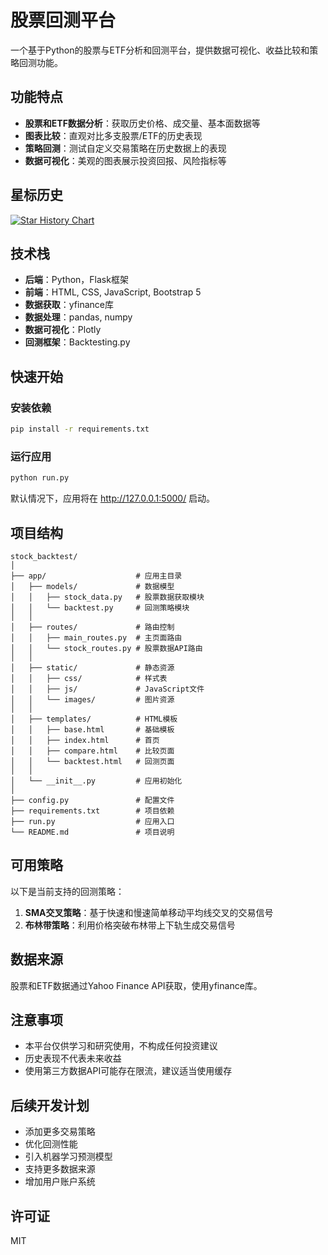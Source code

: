 # 股票回测平台

一个基于Python的股票与ETF分析和回测平台，提供数据可视化、收益比较和策略回测功能。

## 功能特点

- **股票和ETF数据分析**：获取历史价格、成交量、基本面数据等
- **图表比较**：直观对比多支股票/ETF的历史表现
- **策略回测**：测试自定义交易策略在历史数据上的表现
- **数据可视化**：美观的图表展示投资回报、风险指标等

## 星标历史

[![Star History Chart](https://api.star-history.com/svg?repos=prefect12/stock_analyzer&type=Date)](https://star-history.com/#prefect12/stock_analyzer&Date)

## 技术栈

- **后端**：Python，Flask框架
- **前端**：HTML, CSS, JavaScript, Bootstrap 5
- **数据获取**：yfinance库
- **数据处理**：pandas, numpy
- **数据可视化**：Plotly
- **回测框架**：Backtesting.py

## 快速开始

### 安装依赖

```bash
pip install -r requirements.txt
```

### 运行应用

```bash
python run.py
```

默认情况下，应用将在 http://127.0.0.1:5000/ 启动。

## 项目结构

```
stock_backtest/
│
├── app/                    # 应用主目录
│   ├── models/             # 数据模型
│   │   ├── stock_data.py   # 股票数据获取模块
│   │   └── backtest.py     # 回测策略模块
│   │
│   ├── routes/             # 路由控制
│   │   ├── main_routes.py  # 主页面路由
│   │   └── stock_routes.py # 股票数据API路由
│   │
│   ├── static/             # 静态资源
│   │   ├── css/            # 样式表
│   │   ├── js/             # JavaScript文件
│   │   └── images/         # 图片资源
│   │
│   ├── templates/          # HTML模板
│   │   ├── base.html       # 基础模板
│   │   ├── index.html      # 首页
│   │   ├── compare.html    # 比较页面
│   │   └── backtest.html   # 回测页面
│   │
│   └── __init__.py         # 应用初始化
│
├── config.py               # 配置文件
├── requirements.txt        # 项目依赖
├── run.py                  # 应用入口
└── README.md               # 项目说明
```

## 可用策略

以下是当前支持的回测策略：

1. **SMA交叉策略**：基于快速和慢速简单移动平均线交叉的交易信号
2. **布林带策略**：利用价格突破布林带上下轨生成交易信号

## 数据来源

股票和ETF数据通过Yahoo Finance API获取，使用yfinance库。

## 注意事项

- 本平台仅供学习和研究使用，不构成任何投资建议
- 历史表现不代表未来收益
- 使用第三方数据API可能存在限流，建议适当使用缓存

## 后续开发计划

- 添加更多交易策略
- 优化回测性能
- 引入机器学习预测模型
- 支持更多数据来源
- 增加用户账户系统

## 许可证

MIT 